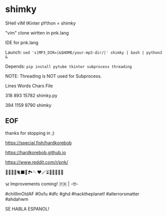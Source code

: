 # shimky

SHell vIM tKinter pYthon = shimky

"vim" clone wirtten in pnk.lang

IDE for pnk.lang

Launch: `sed 's|MP3_DIR=|&$HOME/your-mp3-dir/|' shimky | bash | python3 &`

Depends: `pip install pytube tkinter subprocess threading`

NOTE: Threading is NOT used for Subprocess.

Lines  Words  Chars  File

318 893 15782 shimky.py

394 1159 9790 shimky

## EOF

thanks for stopping in ;)

https://special.fish/hardkorebob

https://hardkorebob.github.io

https://www.reddit.com/r/pnk/

🐡🐧🐍🐚🐈‍⬛🦤🏞🪡♥️🪄⏳️🎲🎯🧩🏅🎉

🕉 Improvements coming! 🇵🇷 | -🤓-

#chillImOldAF #0xfu #dfc #ghd #hacktheplanet! #allerrorsmatter #ahdahwm

SE HABLA ESPANOL!
